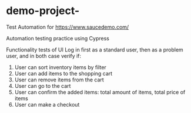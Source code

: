 # demo-project-
Test Automation for https://www.saucedemo.com/

Automation testing practice using Cypress

Functionality tests of UI
Log in first as a standard user, then as a problem user, and in both case verify if:
1.	User can sort inventory items by filter
2.	User can add items to the shopping cart
3.	User can remove items from the cart
4.	User can go to the cart
5.	User can confirm the added items:
    total amount of items,
    total price of items
6.	User can make a checkout

